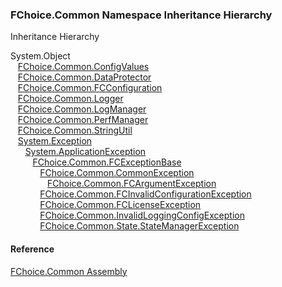﻿### FChoice.Common Namespace Inheritance Hierarchy

Inheritance Hierarchy

System.Object  
   [FChoice.Common.ConfigValues](FChoice.Common~FChoice.Common.ConfigValues.md)  
   [FChoice.Common.DataProtector](FChoice.Common~FChoice.Common.DataProtector.md)  
   [FChoice.Common.FCConfiguration](FChoice.Common~FChoice.Common.FCConfiguration.md)  
   [FChoice.Common.Logger](FChoice.Common~FChoice.Common.Logger.md)  
   [FChoice.Common.LogManager](FChoice.Common~FChoice.Common.LogManager.md)  
   [FChoice.Common.PerfManager](FChoice.Common~FChoice.Common.PerfManager.md)  
   [FChoice.Common.StringUtil](FChoice.Common~FChoice.Common.StringUtil.md)  
   [System.Exception](#)  
      [System.ApplicationException](#)  
         [FChoice.Common.FCExceptionBase](FChoice.Common~FChoice.Common.FCExceptionBase.md)  
            [FChoice.Common.CommonException](FChoice.Common~FChoice.Common.CommonException.md)  
               [FChoice.Common.FCArgumentException](FChoice.Common~FChoice.Common.FCArgumentException.md)  
            [FChoice.Common.FCInvalidConfigurationException](FChoice.Common~FChoice.Common.FCInvalidConfigurationException.md)  
            [FChoice.Common.FCLicenseException](FChoice.Common~FChoice.Common.FCLicenseException.md)  
            [FChoice.Common.InvalidLoggingConfigException](FChoice.Common~FChoice.Common.InvalidLoggingConfigException.md)  
            [FChoice.Common.State.StateManagerException](FChoice.Common~FChoice.Common.State.StateManagerException.md)  



#### Reference

[FChoice.Common Assembly](FChoice.Common.md)